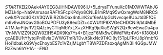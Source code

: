 $START$KEl2OAek4AY0EG8JIHNDAW096lU+5LdryaTYunuXc01MXWWTAhJGMZLk4p+Na9AnruaosRAFhSFcpKPdyx8CNLB1mRMq95wQxmgWoM8NRCSowkXPrzddGKzV3QWBiR2OkOax4ntLirK2uf6eAUpGcNvvcqe8UbJtd3FfQEm9v9wJNQavGSoBOJPDFU3y88eoDZt+c0WU1tP8XVGeCHDCNi9/bt4MbE4TMJarFtjyRV2Q4/zbyCTIqMbYxLX+zXHKg9juXiaSWgN2Qx6ewEwaDu4pu17nNVVlZZ9f2QW0ZlH5ADX9Ks7Ys4+B1jczF6Mk5wCiWdFWz4V6+K18ObUgcAEBU1tYfytqiPnl8vlaDWWGTmR/1DvJtSkxNc9T4Ci8y15TpLFRrU8pYmbfGHoi1dbaLkG9VycEhoybES7c1VZsjMLgbYT8WPZDFaoxqAgMN3Ii4GGpJMWRzZwn6hY+1A==$END$
